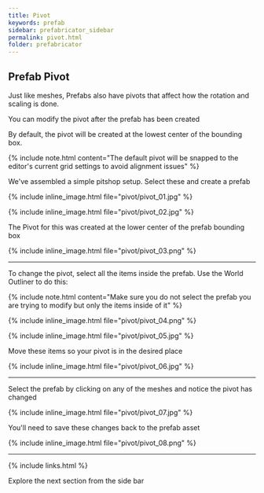 ```yaml
---
title: Pivot
keywords: prefab
sidebar: prefabricator_sidebar
permalink: pivot.html
folder: prefabricator
---
```


## Prefab Pivot

Just like meshes, Prefabs also have pivots that affect how the rotation and scaling is done.   

You can modify the pivot after the prefab has been created

By default, the pivot will be created at the lowest center of the bounding box.  

{% include note.html content="The default pivot will be snapped to the editor's current grid settings to avoid alignment issues" %}

We've assembled a simple pitshop setup.   Select these and create a prefab

{% include inline_image.html file="pivot/pivot_01.jpg" %}

{% include inline_image.html file="pivot/pivot_02.jpg" %}


The Pivot for this was created at the lower center of the prefab bounding box

{% include inline_image.html file="pivot/pivot_03.png" %}


---

To change the pivot, select all the items inside the prefab.  Use the World Outliner to do this:

{% include note.html content="Make sure you do not select the prefab you are trying to modify but only the items inside of it" %}

{% include inline_image.html file="pivot/pivot_04.png" %}

{% include inline_image.html file="pivot/pivot_05.jpg" %}

Move these items so your pivot is in the desired place

{% include inline_image.html file="pivot/pivot_06.jpg" %}

---

Select the prefab by clicking on any of the meshes and notice the pivot has changed

{% include inline_image.html file="pivot/pivot_07.jpg" %}

You'll need to save these changes back to the prefab asset

{% include inline_image.html file="pivot/pivot_08.png" %}


---

{% include links.html %}

Explore the next section from the side bar

